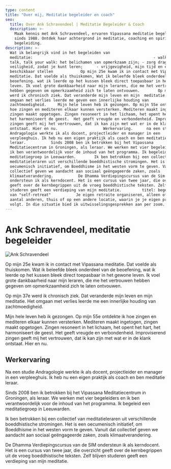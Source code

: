 ```yaml
---
type: content
title: "Over mij, Meditatie begeleider en coach"
seo:
  title: Over Ank Schravendeel | Meditatie Begeleider & Coach
  description: >-
    Maak kennis met Ank Schravendeel, ervaren Vipassana meditatie begeleider
    sinds 1988. Ontdek haar achtergrond in meditatie, coaching en spirituele
    begeleiding.
description: >-
  Wat ik belangrijk vind in het begeleiden van
  meditatie:                                                     - walk your
  talk, talk your walk: het belichamen van opmerkzaam zijn; - zorg dragen voor
  veiligheid, zodat je kunt leren;      - vrijgevigheid, mijn tijd en energie
  beschikbaar stellen            Op mijn 25e kwam ik in contact met Vipassana
  meditatie. Dat voelde als thuiskomen, Wat ik beleefde bleek onderdeel van de
  beoefening. wat ik leerde op het kussen bleek direct toepasbaar in het gewone
  leven. Ik voel grote dankbaarheid naar mijn leraren, die me het vertrouwen
  hebben gegeven om opmerkzaamheid zich te laten ontvouwen.        Op mijn 37e
  werd ik chronisch ziek. Dat veranderde mijn leven en mijn  meditatie. Het
  omgaan met verlies leerde me geven een innerlijke houding van
  zachtmoedigheid.     Mijn hele leven heb ik gezongen. Op mijn 55e ontdekte ik
  hoe zingen en mediteren elkaar kunnen versterken. Mediteren maakt ingetogen,
  zingen maakt opgetogen. Zingen resoneert in het lichaam, het opent het hart,
  het harmoniseert de geest.  Het geeft vreugde en verbondenheid. Improviserend
  zingen geeft mij het vertrouwen, dat ik kan zijn met wat er in de klank
  ontstaat. Hier en nu.                    Werkervaring.      na een studie
  Andragologie werkte ik als docent, projectleider en manager in een
  verpleeghuis. Ik heb nu een eigen praktijk als coach en ben meditatie
  leraar.           Sinds 2008 ben ik betrokken bij het Vipassana
  Meditatiecentrum in Groningen, als leraar. We werken met vier begeleiders en
  ik ben verantwoordelijk voor de inhoud van het programma. Ik begeleid een
  meditatiegroep in Leeuwarden.        Ik ben betrokken bij een collectief van
  meditatieleraren uit verschillende boeddhistische stromingen. Het is een
  oecumenisch initiatief, om Boeddhisme in het westen vorm te geven. Vanuit dat
  collectief geven we aandacht aan sociaal geëngageerde zaken, zoals
  klimaatverandering.           De Dhamma Verdiepingscursus van de Sim
  ondersteun ik als kerndocent. Het is een cursus van twee jaar, die overzicht
  geeft over de kernbegrippen uit de vroeg boeddhistische teksten. Zelf blijven
  studeren geeft een verdieping van mijn meditatie.         titel: begeleiding
  van "self-retreat"           Je eigen retraite organiseren, alleen of met een
  aantal anderen, thuis of op een andere locatie, waarin je je eigen programma
  volgt. In die situatie bied ik uitwisselingsgesprekken aan per zoom.
---
```


# Ank Schravendeel, meditatie begeleider

![Ank Schravendeel](/images/ank.jpeg)

Op mijn 25e kwam ik in contact met Vipassana meditatie. Dat voelde als thuiskomen. Wat ik beleefde bleek onderdeel van de beoefening, wat ik leerde op het kussen bleek direct toepasbaar in het gewone leven. Ik voel grote dankbaarheid naar mijn leraren, die me het vertrouwen hebben gegeven om opmerkzaamheid zich te laten ontvouwen.

Op mijn 37e werd ik chronisch ziek. Dat veranderde mijn leven en mijn meditatie. Het omgaan met verlies leerde me een innerlijke houding van zachtmoedigheid.

Mijn hele leven heb ik gezongen. Op mijn 55e ontdekte ik hoe zingen en mediteren elkaar kunnen versterken. Mediteren maakt ingetogen, zingen maakt opgetogen. Zingen resoneert in het lichaam, het opent het hart, het harmoniseert de geest. Het geeft vreugde en verbondenheid. Improviserend zingen geeft mij het vertrouwen, dat ik kan zijn met wat er in de klank ontstaat. Hier en nu.

## Werkervaring

Na een studie Andragologie werkte ik als docent, projectleider en manager in een verpleeghuis. Ik heb nu een eigen praktijk als coach en ben meditatie leraar.

Sinds 2008 ben ik betrokken bij het Vipassana Meditatiecentrum in Groningen, als leraar. We werken met vier begeleiders en ik ben verantwoordelijk voor de inhoud van het programma. Ik begeleid een meditatiegroep in Leeuwarden.

Ik ben betrokken bij een collectief van meditatieleraren uit verschillende boeddhistische stromingen. Het is een oecumenisch initiatief, om Boeddhisme in het westen vorm te geven. Vanuit dat collectief geven we aandacht aan sociaal geëngageerde zaken, zoals klimaatverandering.

De Dhamma Verdiepingscursus van de SIM ondersteun ik als kerndocent. Het is een cursus van twee jaar, die overzicht geeft over de kernbegrippen uit de vroeg boeddhistische teksten. Zelf blijven studeren geeft een verdieping van mijn meditatie.
